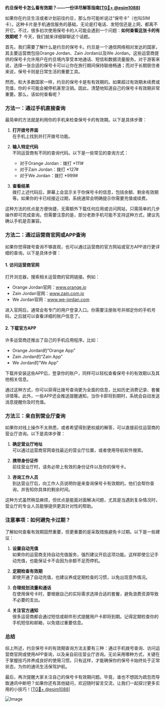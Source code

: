 **约旦保号卡怎么看有效期？——一份详尽解答指南[[TG💪+ @esim1088](https://t.me/s/esim1088)]**

如果你在约旦生活或者计划前往约旦，那么你可能听说过“保号卡”（也叫SIM卡）。这种卡片是手机通信服务的基础，无论是打电话、发短信还是上网，都离不开它。不过，很多初次使用保号卡的人可能会遇到一个问题：**如何查看这张卡的有效期呢？** 今天，我们就来详细聊聊这个话题。

首先，我们需要了解什么是约旦的保号卡。约旦是一个通信网络相对发达的国家，其主要运营商包括Orange Jordan、Zain Jordan以及We Jordan。这些运营商提供的保号卡允许用户在约旦境内享受本地通话、短信和数据流量服务。对于游客来说，选择一张合适的保号卡可以让你在旅行期间保持联络畅通；而对于长期居住者来说，保号卡则是日常生活的重要工具。

然而，和大多数国家一样，约旦的保号卡是有有效期的。如果超过有效期未续费或充值，你的卡可能会被停机甚至注销。因此，清楚地知道自己的保号卡有效期非常重要。那么，该如何查看呢？

### 方法一：通过手机直接查询

最简单的方法就是利用你的手机来检查保号卡的有效期。以下是具体步骤：

1. **打开拨号界面**  
   在手机上找到并打开拨号功能。

2. **输入特定代码**  
   不同运营商有不同的查询代码。以下是一些常见的查询方式：
   - 对于Orange Jordan：拨打 *111#  
   - 对于Zain Jordan：拨打 *127#  
   - 对于We Jordan：拨打 *999#  

3. **查看结果**  
   拨打上述代码后，屏幕上会显示关于你保号卡的信息，包括余额、剩余有效期等。如果你的卡已经接近过期，系统通常会明确提示你需要充值或续费。

这种方法的优点是方便快捷，无需额外下载任何应用或访问网站，只需简单的几步操作即可完成查询。但需要注意的是，部分老款手机可能不支持这种方式，建议先确认手机是否兼容。

### 方法二：通过运营商官网或APP查询

如果你觉得拨号查询不够直观，也可以通过运营商的官方网站或官方APP进行更详细的查询。以下是具体步骤：

#### 1. 访问运营商官网  
打开浏览器，搜索相关运营商的官网链接。例如：
- Orange Jordan官网：www.orange.jo  
- Zain Jordan官网：www.zain.com.jo  
- We Jordan官网：www.we-jordan.com  

进入官网后，通常会有专门的用户登录入口。你需要注册账号并绑定你的手机号码，之后就可以查看详细的账户信息了。

#### 2. 下载官方APP  
许多运营商还推出了自己的手机应用程序。比如：
- Orange Jordan的“Orange App”  
- Zain Jordan的“Zain App”  
- We Jordan的“We App”  

下载并安装这些APP后，登录你的账户，同样可以轻松查看保号卡的有效期以及其他相关信息。

通过这种方式，你可以获得比拨号查询更为全面的信息，比如历史消费记录、套餐详情等。此外，一些APP还会推送提醒通知，当你卡即将到期时，系统会自动发送消息提醒你及时充值。

### 方法三：亲自到营业厅查询

如果你对线上操作不太熟悉，或者希望得到更权威的解答，可以直接前往运营商的营业厅咨询。以下是具体步骤：

1. **确定营业厅地址**  
   可以通过运营商官网查找最近的营业厅位置，或者使用导航软件搜索。

2. **携带身份证件**  
   前往营业厅时，请务必带上有效的身份证件以及你的保号卡。

3. **咨询工作人员**  
   到达营业厅后，向工作人员说明你是来查询保号卡有效期的。他们会帮你查询，并告知你具体的剩余时间。

这种方式虽然稍显麻烦，但优点是能面对面解决问题，尤其是当遇到复杂情况时，营业厅的专业人员能够提供更具针对性的帮助。

### 注意事项：如何避免卡过期？

了解如何查看有效期固然重要，但更重要的是采取措施避免卡过期。以下是一些建议：

1. **设置自动充值**  
   如果你的运营商支持自动充值服务，强烈建议开启这项功能。这样即使忘记手动充值，也能保证卡不会因为余额不足而停机。

2. **定期检查有效期**  
   即使开通了自动充值，也建议养成定期检查的习惯，以免出现意外情况。

3. **合理规划流量和通话**  
   在使用保号卡时，要根据自己的实际需求选择合适的套餐，避免浪费资源导致不必要的支出。

4. **关注官方通知**  
   很多运营商都会通过短信或邮件形式提醒用户卡即将到期。记得定期检查你的手机短信和邮箱，以免错过重要信息。

### 总结

综上所述，约旦保号卡的有效期查询方法主要有三种：通过手机拨号查询、访问运营商官网或使用APP查询，以及亲自前往营业厅咨询。无论采用哪种方式，关键在于掌握技巧并养成良好的使用习惯。只有这样，才能确保你的保号卡始终处于正常状态，为你的通讯生活保驾护航。

最后，再次提醒大家关注自己的保号卡有效期问题。毕竟，谁也不想因为疏忽而导致通讯中断吧？如果你还有其他疑问，欢迎随时留言交流，让我们一起探讨更多实用的小技巧！[[TG💪+ @esim1088](https://t.me/s/esim1088)] 

![Image](https://i.postimg.cc/4NQfJmqS/Snipaste-2025-05-13-00-14-12.png)